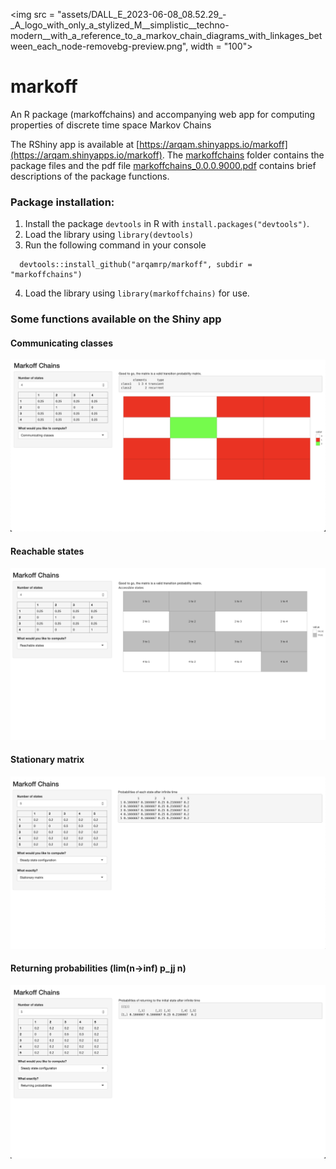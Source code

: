 <img src = "assets/DALL_E_2023-06-08_08.52.29_-_A_logo_with_only_a_stylized_M__simplistic__techno-modern__with_a_reference_to_a_markov_chain_diagrams_with_linkages_between_each_node-removebg-preview.png", width = "100">


# markoff

An R package (markoffchains) and accompanying web app for computing properties of discrete time space Markov Chains

The RShiny app is available at [https://arqam.shinyapps.io/markoff](https://arqam.shinyapps.io/markoff).
The [markoffchains](/markoffchains) folder contains the package files and the pdf file [markoffchains_0.0.0.9000.pdf](markoffchains_0.0.0.9000.pdf) contains brief descriptions of the package functions.



### Package installation:
1. Install the package `devtools` in R with `install.packages("devtools")`.
2. Load the library using `library(devtools)`
3. Run the following command in your console
```
  devtools::install_github("arqamrp/markoff", subdir = "markoffchains")
```
4. Load the library using `library(markoffchains)` for use.


### Some functions available on the Shiny app


#### Communicating classes

![](/assets/comm_classes.png)

#### Reachable states

![](/assets/access.png)

#### Stationary matrix

![](/assets/stat.png)

#### Returning probabilities (lim(n->inf) p_jj n)

![](/assets/rtrn.png)
